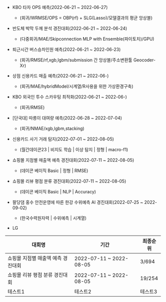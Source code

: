 - KBO 타자 OPS 예측(2022-06-21 ~ 2022-06-27)
  + (회귀/WRMSE/OPS = OBP(rf) + SLG(Lasso)/모델결과의 평균 앙상블) 
 
- 반도체 박막 두께 분석 경진대회(2022-06-21 ~ 2022-06-24)
  + (다중회귀/MAE/Skipconnection MLP with Ensemble(파이토치)/GPU)

- 퇴근시간 버스승차인원 예측(2022-06-21 ~ 2022-06-23)
  + (회귀/RMSE/rf,xgb,lgbm/submission 간 앙상블/주소변환툴 Geocoder-Xr)

- 상점 신용카드 매출 예측(2022-06-21 ~ 2022-06-)
  + (회귀/MAE/hybridModel/시계열/R사용을 위한 가상환경구축)

- KBO 외국인 투수 스카우팅 최적화(2022-06-21 ~ 2022-06-)
  + (회귀/RMSE)

- [단국대] 따릉이 대여량 예측(2022-06-28 ~ 2022-07-04)
  + (회귀/NMAE/xgb,lgbm,stacking)
  
- 신용카드 사기 거래 탐지(2022-07-01 ~ 2022-08-05)
  + (월간데이콘23 | 비지도 학습 | 이상 탐지 | 정형 | macro-f1)
  
- 쇼핑몰 지점별 매출액 예측 경진대회(2022-07-11 ~ 2022-08-05)
  + (데이콘 베이직 Basic | 정형 | RMSE)
  
- 쇼핑몰 리뷰 평점 분류 경진대회(2022-07-11 ~ 2022-08-05)
  + (데이콘 베이직 Basic | NLP | Accuracy)
  
- 팔당댐 홍수 안전운영에 따른 한강 수위예측 AI 경진대회(2022-07-25 ~ 2022-09-02)
  + (한국수력원자력 | 수위예측 | 시계열)
  
- LG 
  
  
  
  
|대회명|기간|최종순위|
|------|---|---|
|쇼핑몰 지점별 매출액 예측 경진대회|2022-07-11 ~ 2022-08-05|3/694|
|쇼핑몰 리뷰 평점 분류 경진대회|2022-07-11 ~ 2022-08-05|19/254|
|테스트1|테스트2|테스트3|
  
  
